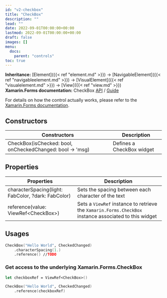 ```yaml
---
id: "v2-checkbox"
title: "CheckBox"
description: ""
lead: ""
date: 2022-09-01T00:00:00+00:00
lastmod: 2022-09-01T00:00:00+00:00
draft: false
images: []
menu:
  docs:
    parent: "controls"
toc: true
---
```


**Inheritance:** [Element]({{< ref "element.md" >}}) -> [NavigableElement]({{< ref "navigableelement.md" >}}) -> [VisualElement]({{< ref "visualelement.md" >}}) -> [View]({{< ref "view.md" >}})  
**Xamarin.Forms documentation:** CheckBox [API](https://docs.microsoft.com/en-us/dotnet/api/xamarin.forms.checkbox) / [Guide](https://docs.microsoft.com/en-us/xamarin/xamarin-forms/user-interface/checkbox)

For details on how the control actually works, please refer to the [Xamarin.Forms documentation](https://docs.microsoft.com/en-us/xamarin/xamarin-forms/user-interface/checkbox).

## Constructors

| Constructors | Description |
|--|--|
| CheckBox(isChecked: bool, onCheckedChanged: bool -> 'msg) | Defines a CheckBox widget |

## Properties

| Properties | Description |
|--|--|
| characterSpacing(light: FabColor, ?dark: FabColor) | Sets the spacing between each character of the text |
| reference(value: ViewRef&lt;CheckBox&gt;) | Sets a `ViewRef` instance to retrieve the `Xamarin.Forms.CheckBox` instance associated to this widget |

## Usages

```fs
CheckBox("Hello World", CheckedChanged)
    .characterSpacing(1.)
    .reference() //TODO
```

### Get access to the underlying Xamarin.Forms.CheckBox

```fs
let checkboxRef = ViewRef<CheckBox>()

CheckBox("Hello World", CheckedChanged)
    .reference(checkboxRef)
```
